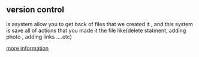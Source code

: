 ## version control

is asystem allow you to get back of files
that we created it , and this system is save all of 
actions that you made it the file like(delete statment,
adding photo , adding links ....etc)

[more information](https://blog.udemy.com/git-tutorial-a-comprehensive-guide/)
